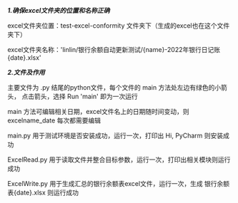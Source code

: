 
***1.确保excel文件夹的位置和名称正确***

excel文件夹位置：test-excel-conformity 文件夹下（生成的excel也在这个文件夹下）

excel文件夹名称：'linlin/银行余额自动更新测试/{name}-2022年银行日记账{date}.xlsx'



***2.文件及作用***

主要文件为 .py 结尾的python文件，每个文件的 main 方法处左边有绿色的小箭头，
点击箭头，选择 Run 'main' 即为一次运行

main 方法可编辑相关日期，excel文件名上的日期随时间变动，则 excelname_date 每次都需要编辑

main.py 用于测试环境是否安装成功，运行一次，打印出 Hi, PyCharm 则安装成功

ExcelRead.py 用于读取文件并整合目标参数，运行一次，打印出相关模块则运行成功

ExcelWrite.py 用于生成汇总的银行余额表excel文件，运行一次，生成 银行余额表{date}.xlsx 则运行成功